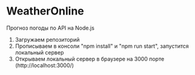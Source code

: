 # WeatherOnline
Прогноз погоды по API на Node.js

1. Загружаем репозиторий
2. Прописываем в консоли "npm install" и "npm run start", запустится локальный сервер
3. Открываем локальный сервер в браузере на 3000 порте (http://localhost:3000/)
